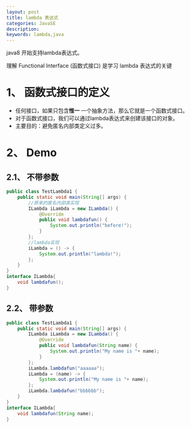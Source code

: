 ```yaml
---
layout: post
title: lambda 表达式
categories: JavaSE
description: 
keywords: lambda,java
---
```


java8 开始支持lambda表达式。

理解 Functional Interface (函数式接口) 是学习 lambda 表达式的关键 

# 1、 函数式接口的定义
+ 任何接口，如果只包含**惟一** 一个抽象方法，那么它就是一个函数式接口。
+ 对于函数式接口，我们可以通过lambda表达式来创建该接口的对象。
+ 主要目的：避免匿名内部类定义过多。

# 2、 Demo

## 2.1、 不带参数
```java
public class TestLambda1 {
    public static void main(String[] args) {
        //原来的匿名内部类实现
        ILambda iLambda = new ILambda() {
            @Override
            public void lambdafun() {
                System.out.println("before!");
            }
        };
        //lambda实现
        iLambda = () -> {
            System.out.println("lambda!");
        };
    }
}
interface ILambda{
    void lambdafun();
}
```

## 2.2、 带参数
```java
public class TestLambda1 {
    public static void main(String[] args) {
        ILambda iLambda = new ILambda() {
            @Override
            public void lambdafun(String name) {
                System.out.println("My name is "+ name);
            }
        };
        iLambda.lambdafun("aaaaaa");
        iLambda = (name) -> {
            System.out.println("My name is "+ name);
        };
        iLambda.lambdafun("bbbbbb");
    }
}
interface ILambda{
    void lambdafun(String name);
}
```